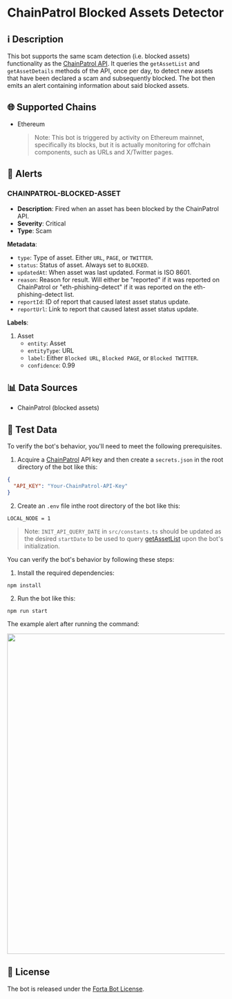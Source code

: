 # ChainPatrol Blocked Assets Detector

## ℹ️ Description

This bot supports the same scam detection (i.e. blocked assets) functionality as the [ChainPatrol API](https://chainpatrol.io/docs/external-api/overview). It queries the `getAssetList` and `getAssetDetails` methods of the API, once per day, to detect new assets that have been declared a scam and subsequently blocked. The bot then emits an alert containing information about said blocked assets.

## 🌐 Supported Chains

- Ethereum
  > Note: This bot is triggered by activity on Ethereum mainnet, specifically its blocks, but it is actually monitoring for offchain components, such as URLs and X/Twitter pages.

## 🚨 Alerts

### CHAINPATROL-BLOCKED-ASSET

- **Description**: Fired when an asset has been blocked by the ChainPatrol API.
- **Severity**: Critical
- **Type**: Scam

**Metadata**:

- `type`: Type of asset. Either `URL`, `PAGE`, or `TWITTER`.
- `status`: Status of asset. Always set to `BLOCKED`.
- `updatedAt`: When asset was last updated. Format is ISO 8601.
- `reason`: Reason for result. Will either be "reported" if it was reported on ChainPatrol or "eth-phishing-detect" if it was reported on the eth-phishing-detect list.
- `reportId`: ID of report that caused latest asset status update.
- `reportUrl`: Link to report that caused latest asset status update.

**Labels**:

1. Asset
   - `entity`: Asset
   - `entityType`: URL
   - `label`: Either `Blocked URL`,  `Blocked PAGE`, or `Blocked TWITTER`.
   - `confidence`: 0.99

## 📊 Data Sources

- ChainPatrol (blocked assets)

## 🧪 Test Data

To verify the bot's behavior, you'll need to meet the following prerequisites.

1. Acquire a [ChainPatrol](https://chainpatrol.io/) API key and then create a `secrets.json` in the root directory of the bot like this:

```json
{
  "API_KEY": "Your-ChainPatrol-API-Key"
}
```

2. Create an `.env` file inthe root directory of the bot like this:

```
LOCAL_NODE = 1
```

> Note: `INIT_API_QUERY_DATE` in `src/constants.ts` should be updated as the desired `startDate` to be used to query [getAssetList](https://chainpatrol.io/docs/external-api/asset-list) upon the bot's initialization.

You can verify the bot's behavior by following these steps:

1. Install the required dependencies:

```
npm install
```

2. Run the bot like this:

```
npm run start
```

The example alert after running the command:

<img src="https://raw.githubusercontent.com/forta-network/starter-kits/tree/main/chain-patrol-ts/images/alert-findings.png" width="1134" height="741">

## 📜 License

The bot is released under the [Forta Bot License](https://github.com/NethermindEth/Forta-Agents/victim-loss-identifier/blob/main/LICENSE.md).